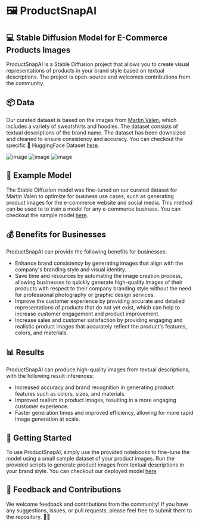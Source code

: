 # 🖼️ ProductSnapAI
## 💻 Stable Diffusion Model for E-Commerce Products Images

ProductSnapAI is a Stable Diffusion project that allows you to create visual representations of products in your brand style based on textual descriptions. The project is open-source and welcomes contributions from the community.

## 📦 Data
Our curated dataset is based on the images from [Martin Valen](https://martinvalen.com/en/sweatshirts-hoodies), which includes a variety of sweatshirts and hoodies. The dataset consists of textual descriptions of the brand name. The dataset has been downsized and cleaned to ensure consistency and accuracy. You can checkout the specific 🤗 HuggingFace Dataset [here](https://huggingface.co/datasets/Ali-fb/martin_valen_dataset).

![image](https://user-images.githubusercontent.com/37101144/228462176-5d862ead-bebf-432a-8342-7c2208f51df9.png)
![image](https://user-images.githubusercontent.com/37101144/228462236-94a4e540-6750-44a1-9d45-cfaffc8ab968.png)
![image](https://user-images.githubusercontent.com/37101144/228462262-17695ab8-2af5-44c2-8c45-ec295ccebfb0.png)


## 🤖 Example Model
The Stable Diffusion model was fine-tuned on our curated dataset for Martin Valen to optimize for business use cases, such as generating product images for the e-commerce website and social media. This method can be used to to train a model for any e-commerce business. You can checkout the sample model [here](https://huggingface.co/Ali-fb/sd_martin_valen-model-v1-2_400).

## 💰 Benefits for Businesses

ProductSnapAI can provide the following benefits for businesses:

- Enhance brand consistency by generating images that align with the company's branding style and visual identity.
- Save time and resources by automating the image creation process, allowing businesses to quickly generate high-quality images of their products with respect to their company branding style without the need for professional photography or graphic design services.
- Improve the customer experience by providing accurate and detailed representations of products that do not yet exist, which can help to increase customer engagement and product improvement.
- Increase sales and customer satisfaction by providing engaging and realistic product images that accurately reflect the product's features, colors, and materials.


## 📊 Results

ProductSnapAI can produce high-quality images from textual descriptions, with the following result inferences:

- Increased accuracy and brand recognition in generating product features such as colors, sizes, and materials.
- Improved realism in product images, resulting in a more engaging customer experience.
- Faster generation times and improved efficiency, allowing for more rapid image generation at scale.

## 🚀 Getting Started

To use ProductSnapAI, simply use the provided notebooks to fine-tune the model using a small sample dataset of your product images. Run the provided scripts to generate product images from textual descriptions in your brand style. You can checkout our deployed model [here](https://huggingface.co/spaces/Ali-fb/Ali-fb-sd_martin_valen-model-v1-2_400)

## 💬 Feedback and Contributions

We welcome feedback and contributions from the community! If you have any suggestions, issues, or pull requests, please feel free to submit them to the repository. 🧑‍💻

